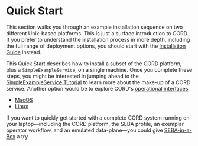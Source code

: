 # Quick Start

This section walks you through an example installation sequence on two
different Unix-based platforms. This is just a surface introduction to
CORD. If you prefer to understand the installation process in more
depth, including the full range of deployment options, you should
start with the [Installation Guide](README.md) instead.

This Quick Start describes how to install a subset of the CORD
platform, plus a `SimpleExampleService`, on a single machine. Once you
complete these steps, you might be interested in jumping ahead to the
[SimpleExampleService Tutorial](simpleexampleservice/simple-example-service.md)
to learn more about the make-up of a CORD service. Another option
would be to explore CORD's [operational interfaces](operating_cord/general.md).

* [MacOS](macos.md)
* [Linux](linux.md)

If you want to quickly get started with a complete CORD system
running on your laptop—including the CORD platform, the SEBA profile,
an exemplar operator workflow, and an emulated data-plane—you could
give [SEBA-in-a-Box](./profiles/seba/siab-overview.md) a try.
